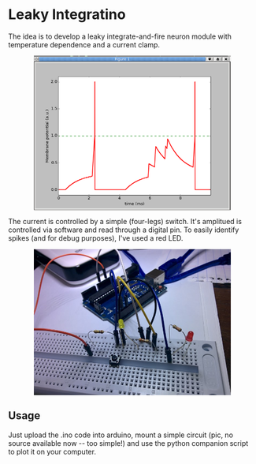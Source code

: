 Leaky Integratino
===

The idea is to develop a leaky integrate-and-fire neuron module with
temperature dependence and a current clamp.

<img src="https://raw.githubusercontent.com/thmosqueiro/Arduino_NoobPlayground/master/LeakyIntegratino/LeakyIntegratino.png" width=400px style="display: block; margin: 10px auto 10px auto;" />

The current is controlled by a simple (four-legs) switch. It's
amplitued is controlled via software and read through a digital
pin. To easily identify spikes (and for debug purposes), I've used a
red LED.

<img src="https://raw.githubusercontent.com/thmosqueiro/Arduino_NoobPlayground/master/LeakyIntegratino/IMG_20150510_183327.jpg" width=400px style="display: block; margin: 10px auto 10px auto;" />



Usage
---

Just upload the .ino code into arduino, mount a simple circuit (pic,
no source available now -- too simple!) and use the python companion
script to plot it on your computer.

